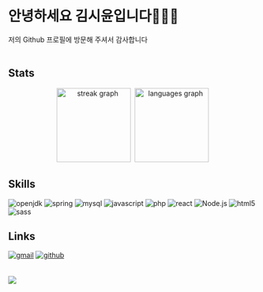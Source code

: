 # 안녕하세요 김시윤입니다👩🏻‍💻
저의 Github 프로필에 방문해 주셔서 감사합니다
<br/><br/>

<h2 align="left">Stats</h2>
<div align="center">
  <img src="https://streak-stats.demolab.com?user=selinakk&locale=en&mode=daily&theme=nightowl&hide_border=false&border_radius=5" height="150" alt="streak graph"  />&nbsp;
  <img src="https://github-readme-stats.vercel.app/api/top-langs?username=selinakk&locale=en&hide_title=false&layout=compact&card_width=320&langs_count=5&theme=nightowl&hide_border=false" height="150" alt="languages graph"  />
</div>


<h2 align="left">Skills</h2>
<div align="left">
      <img alt='openjdk' src='https://img.shields.io/badge/java-100000?style=for-the-badge&logo=openjdk&logoColor=E76E00&labelColor=FFFFFF&color=FFFFFF'/>
  <img alt='spring' src='https://img.shields.io/badge/spring-100000?style=for-the-badge&logo=spring&logoColor=78BC21&labelColor=FFFFFF&color=FFFFFF'/>
  <img alt='mysql' src='https://img.shields.io/badge/mysql-100000?style=for-the-badge&logo=mysql&logoColor=407297&labelColor=FFFFFF&color=FFFFFF'/>
  <img alt='javascript' src='https://img.shields.io/badge/JAVASCRIPT-100000?style=for-the-badge&logo=javascript&logoColor=EFD250&labelColor=FFFFFF&color=FFFFFF'/>
  <img alt='php' src='https://img.shields.io/badge/php-100000?style=for-the-badge&logo=php&logoColor=777BB4&labelColor=FFFFFF&color=FFFFFF'/>
   <img alt='react' src='https://img.shields.io/badge/react-100000?style=for-the-badge&logo=react&logoColor=61DAFB&labelColor=FFFFFF&color=FFFFFF'/>
<img alt='Node.js' src='https://img.shields.io/badge/Node.js-100000?style=for-the-badge&logo=Node.js&logoColor=7377AE&labelColor=FFFFFF&color=FFFFFF'/>
  <img alt='html5' src='https://img.shields.io/badge/html-100000?style=for-the-badge&logo=html5&logoColor=DC4A25&labelColor=FFFFFF&color=FFFFFF'/>
  <img alt='sass' src='https://img.shields.io/badge/sass-100000?style=for-the-badge&logo=sass&logoColor=CC6699&labelColor=FFFFFF&color=FFFFFF'/>
</div>

<h2 align="left">Links</h2>
<div align="left">
<a href='mailto:rosereaseoul@gmail.com' target="_blank"><img alt='gmail' src='https://img.shields.io/badge/gmail-100000?style=for-the-badge&logo=gmail&logoColor=EA4336&labelColor=FFFFFF&color=FFFFFF'/></a>
  <a href='https://selinakk.github.io' target="_blank"><img alt='github' src='https://img.shields.io/badge/GITHUB-100000?style=for-the-badge&logo=github&logoColor=000000&labelColor=FFFFFF&color=FFFFFF'/></a>
</div>
<br/><br/>
  <img src="https://visitcount.itsvg.in/api?id=selinakk&label=Profile%20Views&color=12&icon=3&pretty=true" />
